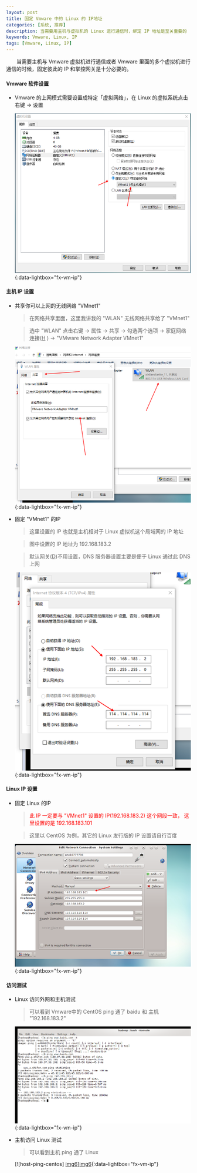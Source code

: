 ```yaml
---
layout: post
title: 固定 Vmware 中的 Linux 的 IP地址
categories: [系统, 推荐]
description: 当需要用主机与虚拟机的 Linux 进行通信时，绑定 IP 地址是至关重要的
keywords: Vmware, Linux, IP
tags: [Vmware, Linux, IP]
---
```


　　当需要主机与 Vmware 虚拟机进行通信或者 Vmware 里面的多个虚拟机进行通信的时候，固定彼此的 IP 和掌控网关是十分必要的。

#### Vmware 软件设置

* Vmware 的上网模式需要设置成特定「虚拟网络」，在 Linux 的虚拟系统点击右键 -> 设置
	
	[![vmware-config-network][img1]][img1]{:data-lightbox="fx-vm-ip"}

#### 主机 IP 设置

* 共享你可以上网的无线网络 "VMnet1" 

    > 在网络共享里面，这里我讲我的 "WLAN" 无线网络共享给了 "VMnet1"

    > 选中 "WLAN" 点击右键 →  属性 → 共享 → 勾选两个选项 →  家庭网络连接(<u>H</u>
) →  "VMware Network Adapter VMnet1"

	[![host-share-wlan][img2]][img2]{:data-lightbox="fx-vm-ip"}

* 固定 "VMnet1" 的IP
	
	> 这里设置的 IP 也就是主机相对于 Linux 虚拟机这个局域网的 IP 地址

	> 图中设置的 IP 地址为 192.168.183.2

	> 默认网关(<u>D</u>)不用设置，DNS 服务器设置主要是便于 Linux 通过此 DNS 上网

	[![host-fixed-ip][img3]][img3]{:data-lightbox="fx-vm-ip"}


#### Linux IP 设置

* 固定 Linux 的IP

	> <font color="red">此 IP 一定要与 "VMnet1" 设置的 IP(192.168.183.2) 这个网段一致，
	  这里设置的是 192.168.183.101</font>
	
	> 这里以 CentOS 为例，其它的 Linux 发行版的 IP 设置请自行百度

	[![centos-set-ip][img4]][img4]{:data-lightbox="fx-vm-ip"}

#### 访问测试
* Linux 访问外网和主机测试
	
	> 可以看到 Vmware中的 CentOS ping 通了 baidu 和 主机 "192.168.183.2"

	[![centos-ping-network][img5]][img5]{:data-lightbox="fx-vm-ip"}

* 主机访问 Linux 测试

	> 可以看到主机 ping 通了 Linux

	[![host-ping-centos] [img6]][img6]{:data-lightbox="fx-vm-ip"}


[img1]: /images/post/vmware/vmware-config-network.png
[img2]: /images/post/vmware/host-share-wlan.png
[img3]: /images/post/vmware/host-fixed-ip.png
[img4]: /images/post/vmware/centos-set-ip.png
[img5]: /images/post/vmware/centos-ping-network.png
[img6]: /images/post/vmware/host-ping-centos.png
